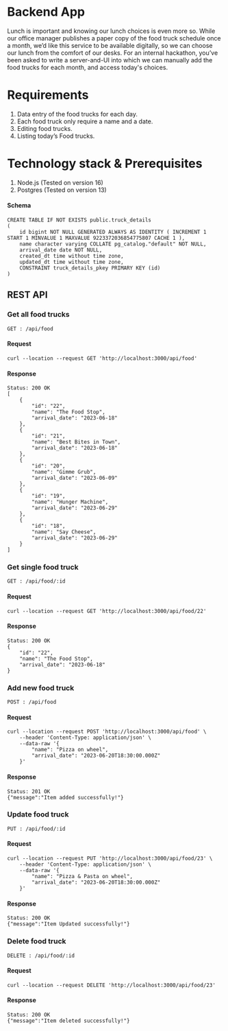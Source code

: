 # Backend App
Lunch is important and knowing our lunch choices is even more so. While our office manager publishes a paper copy of the food truck schedule once a month, we’d like this service to be available digitally, so we can choose our lunch from the comfort of our desks. For an internal hackathon, you’ve been asked to write a server-and-UI into which we can manually add the food trucks for each month, and access today's choices. 

# Requirements
1. Data entry of the food trucks for each day.
2. Each food truck only require a name and a date.
3. Editing food trucks.
4. Listing today’s Food trucks.

# Technology stack & Prerequisites
1. Node.js (Tested on version 16)
2. Postgres (Tested on version 13)

#### Schema
    CREATE TABLE IF NOT EXISTS public.truck_details
    (
        id bigint NOT NULL GENERATED ALWAYS AS IDENTITY ( INCREMENT 1 START 1 MINVALUE 1 MAXVALUE 9223372036854775807 CACHE 1 ),
        name character varying COLLATE pg_catalog."default" NOT NULL,
        arrival_date date NOT NULL,
        created_dt time without time zone,
        updated_dt time without time zone,
        CONSTRAINT truck_details_pkey PRIMARY KEY (id)
    )

## REST API

### Get all food trucks
    GET : /api/food
#### Request
    curl --location --request GET 'http://localhost:3000/api/food'
#### Response
    Status: 200 OK
    [
        {
            "id": "22",
            "name": "The Food Stop",
            "arrival_date": "2023-06-18"
        },
        {
            "id": "21",
            "name": "Best Bites in Town",
            "arrival_date": "2023-06-18"
        },
        {
            "id": "20",
            "name": "Gimme Grub",
            "arrival_date": "2023-06-09"
        },
        {
            "id": "19",
            "name": "Hunger Machine",
            "arrival_date": "2023-06-29"
        },
        {
            "id": "18",
            "name": "Say Cheese",
            "arrival_date": "2023-06-29"
        }
    ]

### Get single food truck
    GET : /api/food/:id
#### Request
    curl --location --request GET 'http://localhost:3000/api/food/22'
#### Response
    Status: 200 OK
    {
        "id": "22",
        "name": "The Food Stop",
        "arrival_date": "2023-06-18"
    }

### Add new food truck
    POST : /api/food
#### Request
    curl --location --request POST 'http://localhost:3000/api/food' \
        --header 'Content-Type: application/json' \
        --data-raw '{
            "name": "Pizza on wheel",
            "arrival_date": "2023-06-20T18:30:00.000Z"
        }'
#### Response
    Status: 201 OK
    {"message":"Item added successfully!"}

### Update food truck
    PUT : /api/food/:id
#### Request
    curl --location --request PUT 'http://localhost:3000/api/food/23' \
        --header 'Content-Type: application/json' \
        --data-raw '{
            "name": "Pizza & Pasta on wheel",
            "arrival_date": "2023-06-20T18:30:00.000Z"
        }'
#### Response
    Status: 200 OK
    {"message":"Item Updated successfully!"}

### Delete food truck
    DELETE : /api/food/:id
#### Request
    curl --location --request DELETE 'http://localhost:3000/api/food/23' 
#### Response
    Status: 200 OK
    {"message":"Item deleted successfully!"}
